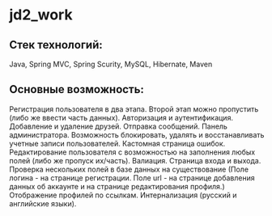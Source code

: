 # jd2_work
## Стек технологий: 
Java, Spring MVC, Spring Scurity, MySQL, Hibernate, Maven
## Основные возможность: 
Регистрация пользователя в два этапа. Второй этап можно пропустить (либо же ввести часть данных). Авторизация и аутентификация. Добавление и удаление друзей. Отправка сообщений.
Панель администратора. Возможность блокировать, удалять и восстанавливать учетные записи пользователей. Кастомная страница ошибок.
Редактирование пользователя с возможностью на заполнения любых полей (либо же пропуск их/часть). Валиация. Страница входа и выхода.
Проверка нескольких полей в базе данных на существование (Поле логина - на странице регистрации. Поле url - на странице добавления данных об аккаунте и на странице
редактирования профиля.) Отображение профилей по ссылкам. Интернализация (русский и английские языки).
